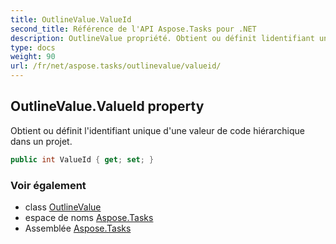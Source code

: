 ```yaml
---
title: OutlineValue.ValueId
second_title: Référence de l'API Aspose.Tasks pour .NET
description: OutlineValue propriété. Obtient ou définit lidentifiant unique dune valeur de code hiérarchique dans un projet.
type: docs
weight: 90
url: /fr/net/aspose.tasks/outlinevalue/valueid/
---
```

## OutlineValue.ValueId property

Obtient ou définit l'identifiant unique d'une valeur de code hiérarchique dans un projet.

```csharp
public int ValueId { get; set; }
```

### Voir également

* class [OutlineValue](../)
* espace de noms [Aspose.Tasks](../../outlinevalue/)
* Assemblée [Aspose.Tasks](../../../)


